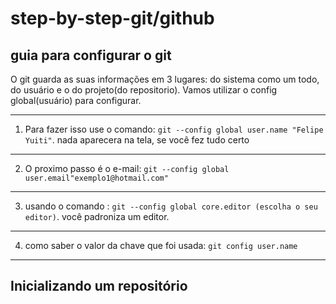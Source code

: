 # step-by-step-git/github
## guia para configurar o git
 O git guarda as suas informações em 3 lugares: do sistema como um todo, do usuário e o do projeto(do repositorio).
Vamos utilizar o config global(usuário) para configurar.
- - -
 1. Para fazer isso use o comando: ```git --config global user.name "Felipe Yuiti"```.
nada aparecera na tela, se você fez tudo certo
- - -
2.  O proximo passo é o e-mail: ```git --config global user.email"exemplo1@hotmail.com"```
- - -

3.  usando o comando : ```git --config global core.editor (escolha o seu editor)```. você padroniza um editor.
- - -
4. como saber o valor da chave que foi usada: ```git config user.name```
- - -
## Inicializando um repositório



